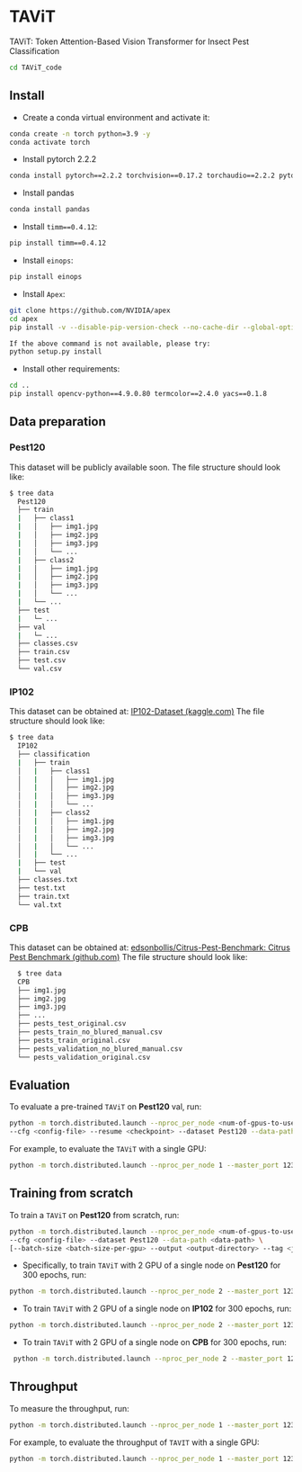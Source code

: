 # TAViT

TAViT: Token Attention-Based Vision Transformer for Insect Pest Classification

```bash
cd TAViT_code
```

## Install

- Create a conda virtual environment and activate it:
```bash
conda create -n torch python=3.9 -y
conda activate torch
```

- Install pytorch 2.2.2
```bash
conda install pytorch==2.2.2 torchvision==0.17.2 torchaudio==2.2.2 pytorch-cuda=12.1 -c pytorch -c nvidia
```

- Install pandas
```bash
conda install pandas
```

- Install `timm==0.4.12`:
```bash
pip install timm==0.4.12
```

- Install `einops`:
```bash
pip install einops
```

- Install `Apex`:
```bash
git clone https://github.com/NVIDIA/apex
cd apex
pip install -v --disable-pip-version-check --no-cache-dir --global-option="--cpp_ext" --global-option="--cuda_ext" ./

If the above command is not available, please try:
python setup.py install
```

- Install other requirements:
```bash
cd ..
pip install opencv-python==4.9.0.80 termcolor==2.4.0 yacs==0.1.8
```

## Data preparation

### Pest120

This dataset will be publicly available soon.
The file structure should look like:

```bash
$ tree data
  Pest120
  ├── train
  |   ├── class1
  |   │   ├── img1.jpg
  |   │   ├── img2.jpg
  |   │   ├── img3.jpg
  |   │   └── ...
  |   ├── class2
  |   │   ├── img1.jpg
  |   │   ├── img2.jpg
  |   │   ├── img3.jpg
  |   │   └── ...
  |   └── ...
  ├── test
  |   └─ ...
  ├── val 
  |   └─ ...
  ├── classes.csv
  ├── train.csv
  ├── test.csv
  └── val.csv
```

### IP102

This dataset can be obtained at: [IP102-Dataset (kaggle.com)](https://www.kaggle.com/datasets/rtlmhjbn/ip02-dataset)
The file structure should look like:

```bash
$ tree data
  IP102
  ├── classification
  |   ├── train
  │   |   ├── class1
  │   |   │   ├── img1.jpg
  │   |   │   ├── img2.jpg
  │   |   │   ├── img3.jpg
  │   |   │   └── ...
  │   |   ├── class2
  │   |   │   ├── img1.jpg
  │   |   │   ├── img2.jpg
  │   |   │   ├── img3.jpg
  │   |   │   └── ...
  │   |   └── ...
  |   ├── test
  |   └── val
  ├── classes.txt
  ├── test.txt
  ├── train.txt
  └── val.txt
```

### CPB

This dataset can be obtained at: [edsonbollis/Citrus-Pest-Benchmark: Citrus Pest Benchmark (github.com)](https://github.com/edsonbollis/Citrus-Pest-Benchmark)
The file structure should look like:

```bash
  $ tree data
  CPB
  ├── img1.jpg
  ├── img2.jpg
  ├── img3.jpg
  ├── ...
  ├── pests_test_original.csv
  ├── pests_train_no_blured_manual.csv
  ├── pests_train_original.csv
  ├── pests_validation_no_blured_manual.csv
  └── pests_validation_original.csv
```

## Evaluation

To evaluate a pre-trained `TAViT` on **Pest120** val, run:
```bash
python -m torch.distributed.launch --nproc_per_node <num-of-gpus-to-use> --master_port 12345 main.py --eval 
--cfg <config-file> --resume <checkpoint> --dataset Pest120 --data-path <data-path> 
```

For example, to evaluate the `TAViT` with a single GPU:
```bash
python -m torch.distributed.launch --nproc_per_node 1 --master_port 12345  main.py --eval --cfg configs/Pest120/TAViT.yaml --resume ckpt_epoch_xxx.pth  --dataset Pest120 --data-path data/Datasets/Pest120
```

## Training from scratch

To train a `TAViT` on **Pest120** from scratch, run:
```bash
python -m torch.distributed.launch --nproc_per_node <num-of-gpus-to-use> --master_port 12345  main.py \ 
--cfg <config-file> --dataset Pest120 --data-path <data-path> \
[--batch-size <batch-size-per-gpu> --output <output-directory> --tag <job-tag>]
```

+ Specifically, to train `TAViT` with 2 GPU of a single node on **Pest120** for 300 epochs, run:
```bash
python -m torch.distributed.launch --nproc_per_node 2 --master_port 12345  main.py --cfg configs/Pest120/TAViT.yaml --dataset Pest120 --data-path data/Datasets/Pest120 --batch-size 128
```
+ To train `TAViT` with 2 GPU of a single node on **IP102** for 300 epochs, run:
```bash
python -m torch.distributed.launch --nproc_per_node 2 --master_port 12345  main.py --cfg configs/IP102/TAViT.yaml --dataset IP102 --data-path data/Datasets/IP102/classification/ --batch-size 128
```
+ To train `TAViT` with 2 GPU of a single node on **CPB** for 300 epochs, run:
```bash
 python -m torch.distributed.launch --nproc_per_node 2 --master_port 12345  main.py --cfg configs/CPB/TAViT.yaml --dataset CPB --data-path data/Datasets/CPB/ --batch-size 128
```
## Throughput

To measure the throughput, run:
```bash
python -m torch.distributed.launch --nproc_per_node 1 --master_port 12345  main.py --cfg <config-file> --dataset <dataset> --data-path <data-path> --batch-size 64 --throughput --amp-opt-level O0
```
For example, to evaluate the throughput of `TAVIT` with a single GPU:

```bash
python -m torch.distributed.launch --nproc_per_node 1 --master_port 12345  main.py --cfg configs/Pest120/TAViT.yaml --dataset Pest120 --data-path ../research/data/Datasets/Pest120 --batch-size 64 --throughput --amp-opt-level O0
```

